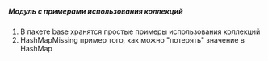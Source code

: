 ##### Модуль с примерами использования коллекций

1. В пакете base хранятся простые примеры использования коллекций
2. HashMapMissing пример того, как можно "потерять" значение в HashMap
